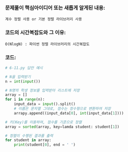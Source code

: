 ### 문제풀이 핵심아이디어 또는 새롭게 알게된 내용: 
    계수 정렬 사용 or 기본 정렬 라이브러리 사용
    
    
### 코드의 시간복잡도와 그 이유:
    O(NlogN) : 파이썬 정렬 라이브러리의 시간복잡도
    
### 코드:
```python
# 6-11.py 답안 예시

# N을 입력받기
n = int(input())

# N명의 학생 정보를 입력받아 리스트에 저장
array = []
for i in range(n):
    input_data = input().split()
    # 이름은 문자열 그대로, 점수는 정수형으로 변환하여 저장
    arrapy.append((input_data[0], int(input_data[1])))

# 키(Key)를 이용하여, 점수를 기준으로 정렬
array = sorted(array, key=lamda student: student[1])

# 정렬이 수행된 결과를 출력
for student in array:
    print(student[0], end = ' ')
```
